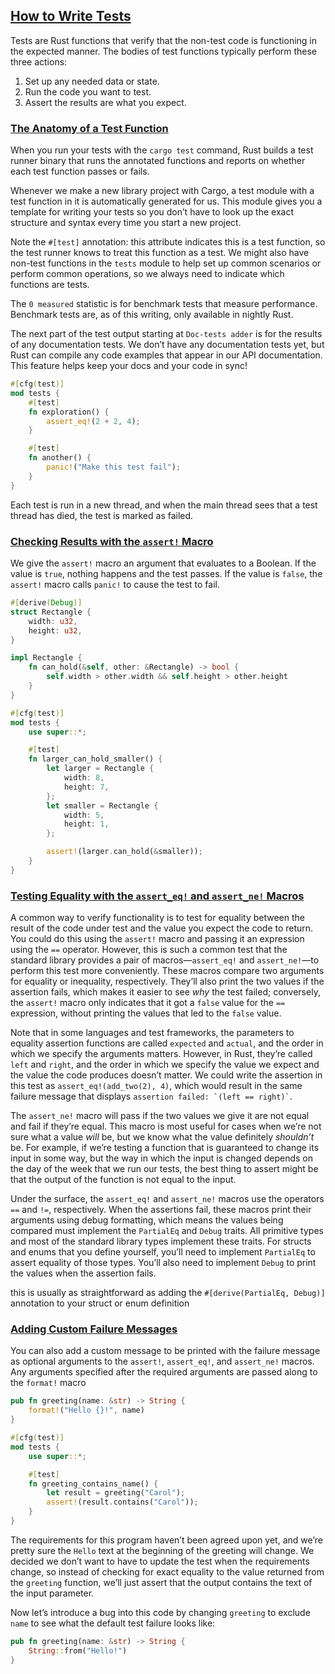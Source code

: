 ## [How to Write Tests](https://doc.rust-lang.org/nightly/nightly/book/ch11-01-writing-tests.html#how-to-write-tests)

Tests are Rust functions that verify that the non-test code is functioning in the expected manner. The bodies of test functions typically perform these three actions:

1.  Set up any needed data or state.
2.  Run the code you want to test.
3.  Assert the results are what you expect.

### [The Anatomy of a Test Function](https://doc.rust-lang.org/nightly/nightly/book/ch11-01-writing-tests.html#the-anatomy-of-a-test-function)

When you run your tests with the `cargo test` command, Rust builds a test runner binary that runs the annotated functions and reports on whether each test function passes or fails.

Whenever we make a new library project with Cargo, a test module with a test function in it is automatically generated for us. This module gives you a template for writing your tests so you don’t have to look up the exact structure and syntax every time you start a new project.

Note the `#[test]` annotation: this attribute indicates this is a test function, so the test runner knows to treat this function as a test. We might also have non-test functions in the `tests` module to help set up common scenarios or perform common operations, so we always need to indicate which functions are tests.

The `0 measured` statistic is for benchmark tests that measure performance. Benchmark tests are, as of this writing, only available in nightly Rust.

The next part of the test output starting at `Doc-tests adder` is for the results of any documentation tests. We don’t have any documentation tests yet, but Rust can compile any code examples that appear in our API documentation. This feature helps keep your docs and your code in sync!

```rust
#[cfg(test)]
mod tests {
    #[test]
    fn exploration() {
        assert_eq!(2 + 2, 4);
    }

    #[test]
    fn another() {
        panic!("Make this test fail");
    }
}
```

Each test is run in a new thread, and when the main thread sees that a test thread has died, the test is marked as failed.

### [Checking Results with the `assert!` Macro](https://doc.rust-lang.org/nightly/book/ch11-01-writing-tests.html#checking-results-with-the-assert-macro)

We give the `assert!` macro an argument that evaluates to a Boolean. If the value is `true`, nothing happens and the test passes. If the value is `false`, the `assert!` macro calls `panic!` to cause the test to fail.

```rust
#[derive(Debug)]
struct Rectangle {
    width: u32,
    height: u32,
}

impl Rectangle {
    fn can_hold(&self, other: &Rectangle) -> bool {
        self.width > other.width && self.height > other.height
    }
}
```

```rust
#[cfg(test)]
mod tests {
    use super::*;

    #[test]
    fn larger_can_hold_smaller() {
        let larger = Rectangle {
            width: 8,
            height: 7,
        };
        let smaller = Rectangle {
            width: 5,
            height: 1,
        };

        assert!(larger.can_hold(&smaller));
    }
}
```

### [Testing Equality with the `assert_eq!` and `assert_ne!` Macros](https://doc.rust-lang.org/nightly/book/ch11-01-writing-tests.html#testing-equality-with-the-assert_eq-and-assert_ne-macros)

A common way to verify functionality is to test for equality between the result of the code under test and the value you expect the code to return. You could do this using the `assert!` macro and passing it an expression using the `==` operator. However, this is such a common test that the standard library provides a pair of macros—`assert_eq!` and `assert_ne!`—to perform this test more conveniently. These macros compare two arguments for equality or inequality, respectively. They’ll also print the two values if the assertion fails, which makes it easier to see _why_ the test failed; conversely, the `assert!` macro only indicates that it got a `false` value for the `==` expression, without printing the values that led to the `false` value.

Note that in some languages and test frameworks, the parameters to equality assertion functions are called `expected` and `actual`, and the order in which we specify the arguments matters. However, in Rust, they’re called `left` and `right`, and the order in which we specify the value we expect and the value the code produces doesn’t matter. We could write the assertion in this test as `assert_eq!(add_two(2), 4)`, which would result in the same failure message that displays `` assertion failed: `(left == right)` ``.

The `assert_ne!` macro will pass if the two values we give it are not equal and fail if they’re equal. This macro is most useful for cases when we’re not sure what a value _will_ be, but we know what the value definitely _shouldn’t_ be. For example, if we’re testing a function that is guaranteed to change its input in some way, but the way in which the input is changed depends on the day of the week that we run our tests, the best thing to assert might be that the output of the function is not equal to the input.

Under the surface, the `assert_eq!` and `assert_ne!` macros use the operators `==` and `!=`, respectively. When the assertions fail, these macros print their arguments using debug formatting, which means the values being compared must implement the `PartialEq` and `Debug` traits. All primitive types and most of the standard library types implement these traits. For structs and enums that you define yourself, you’ll need to implement `PartialEq` to assert equality of those types. You’ll also need to implement `Debug` to print the values when the assertion fails.

this is usually as straightforward as adding the `#[derive(PartialEq, Debug)]` annotation to your struct or enum definition

### [Adding Custom Failure Messages](https://doc.rust-lang.org/nightly/book/ch11-01-writing-tests.html#adding-custom-failure-messages)

You can also add a custom message to be printed with the failure message as optional arguments to the `assert!`, `assert_eq!`, and `assert_ne!` macros. Any arguments specified after the required arguments are passed along to the `format!` macro

```rust
pub fn greeting(name: &str) -> String {
    format!("Hello {}!", name)
}

#[cfg(test)]
mod tests {
    use super::*;

    #[test]
    fn greeting_contains_name() {
        let result = greeting("Carol");
        assert!(result.contains("Carol"));
    }
}
```

The requirements for this program haven’t been agreed upon yet, and we’re pretty sure the `Hello` text at the beginning of the greeting will change. We decided we don’t want to have to update the test when the requirements change, so instead of checking for exact equality to the value returned from the `greeting` function, we’ll just assert that the output contains the text of the input parameter.

Now let’s introduce a bug into this code by changing `greeting` to exclude `name` to see what the default test failure looks like:

```rust
pub fn greeting(name: &str) -> String {
    String::from("Hello!")
}
```